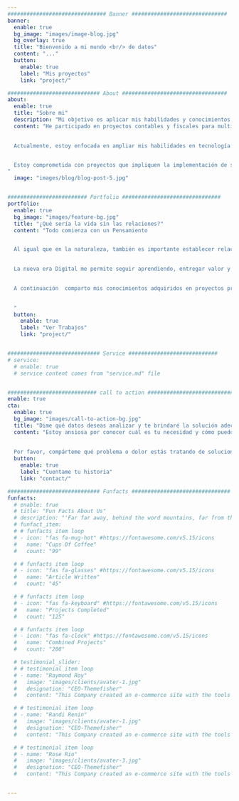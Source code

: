 ```yaml
---
############################### Banner ##############################
banner:
  enable: true
  bg_image: "images/image-blog.jpg"
  bg_overlay: true
  title: "Bienvenido a mi mundo <br/> de datos"
  content: "..."
  button:
    enable: true
    label: "Mis proyectos"
    link: "project/"

############################# About #################################
about:
  enable: true
  title: "Sobre mi"
  description: "Mi objetivo es aplicar mis habilidades y conocimientos para contribuir al éxito empresarial y desarrollarme profesionalmente en el campo de la ciencia de datos"
  content: "He participado en proyectos contables y fiscales para multinacionales, incluyendo el procesamiento, liquidación y pago de impuestos, así como la atención a auditorías internas y externas.

  
  Actualmente, estoy enfocada en ampliar mis habilidades en tecnología y análisis de datos, utilizando herramientas como Python, Power BI y MySQL para generar modelos eficientes y dashboard que den respuestas a los objetivos de la organizaicón.  


  Estoy comprometida con proyectos que impliquen la implementación de soluciones tecnológicas innovadoras, análisis de impacto en la organización y procesos basados en la ciencia de datos
"
  image: "images/blog/blog-post-5.jpg"


######################### Portfolio ###############################
portfolio:
  enable: true
  bg_image: "images/feature-bg.jpg"
  title: "¿Qué sería la vida sin las relaciones?"
  content: "Todo comienza con un Pensamiento 


  Al igual que en la naturaleza, también es importante establecer relaciones en la sociedad para crecer juntos y lograr un equilibrio. 
  

  La nueva era Digital me permite seguir aprendiendo, entregar valor y contribuir al crecimiento y desarrollo de la sociedad a través de mi aprendizaje y experiencia en tecnología y análisis de datos. 
  

  A continuación  comparto mis conocimientos adquiridos en proyectos propios, algunas reflexiones que me realice durante mi proceso de formación y herramientas útiles que puedan ayudarlo en su camino.

  
  "
  button:
    enable: true
    label: "Ver Trabajos"
    link: "project/"


############################# Service ############################
# service:
  # enable: true
  # service content comes from "service.md" file


############################ call to action ###########################
enable: true
cta:
  enable: true
  bg_image: "images/call-to-action-bg.jpg"
  title: "Dime qué datos deseas analizar y te brindaré la solución adecuada"
  content: "Estoy ansiosa por conocer cuál es tu necesidad y cómo puedo ayudarte a resolver cualquier desafío que estés enfrentando. 
  
  
  Por favor, compárteme qué problema o dolor estás tratando de solucionar y juntos encontraremos una solución efectiva, "
  button:
    enable: true
    label: "Cuentame tu historia"
    link: "contact/"

############################# Funfacts ###############################
funfacts:
  # enable: true
  # title: "Fun Facts About Us"
  # description: "'Far far away, behind the word mountains, far from the countries Vokalia and Consonantia, <br> there live the blind texts. Separated they live in Bookmarksgrove right at the coast of the Semantics'"
  # funfact_item:
  # # funfacts item loop
  # - icon: "fas fa-mug-hot" #https://fontawesome.com/v5.15/icons
  #   name: "Cups Of Coffee"
  #   count: "99"

  # # funfacts item loop
  # - icon: "fas fa-glasses" #https://fontawesome.com/v5.15/icons
  #   name: "Article Written"
  #   count: "45"

  # # funfacts item loop
  # - icon: "fas fa-keyboard" #https://fontawesome.com/v5.15/icons
  #   name: "Projects Completed"
  #   count: "125"

  # # funfacts item loop
  # - icon: "fas fa-clock" #https://fontawesome.com/v5.15/icons
  #   name: "Combined Projects"
  #   count: "200"

  # testimonial_slider:
  # # testimonial item loop
  # - name: "Raymond Roy"
  #   image: "images/clients/avater-1.jpg"
  #   designation: "CEO-Themefisher"
  #   content: "This Company created an e-commerce site with the tools to make our business a success, with innovative ideas we feel that our site has unique elements that make us stand out from the crowd."

  # # testimonial item loop
  # - name: "Randi Renin"
  #   image: "images/clients/avater-1.jpg"
  #   designation: "CEO-Themefisher"
  #   content: "This Company created an e-commerce site with the tools to make our business a success, with innovative ideas we feel that our site has unique elements that make us stand out from the crowd."

  # # testimonial item loop
  # - name: "Rose Rio"
  #   image: "images/clients/avater-3.jpg"
  #   designation: "CEO-Themefisher"
  #   content: "This Company created an e-commerce site with the tools to make our business a success, with innovative ideas we feel that our site has unique elements that make us stand out from the crowd."


---
```

